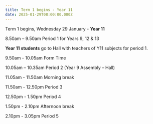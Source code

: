 ```yaml
---
title: Term 1 begins - Year 11
date: 2025-01-29T08:00:00.000Z
---
```

Term 1 begins, Wednesday 29 January - **Year 11**

8.50am – 9.50am Period 1 for Years 9, 12 & 13

**Year 11 students** go to Hall with teachers of Y11 subjects for period 1. 

9.50am - 10.05am Form Time

10.05am – 10.35am Period 2 (Year 9 Assembly – Hall)

11.05am - 11.50am Morning break

11.50am - 12.50pm Period 3

12.50pm - 1.50pm Period 4

1.50pm - 2.10pm Afternoon break

2.10pm - 3.05pm Period 5

